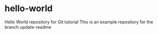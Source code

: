 # hello-world
Hello World repository for Git tutorial
This is an example repository for the branch update-readme
